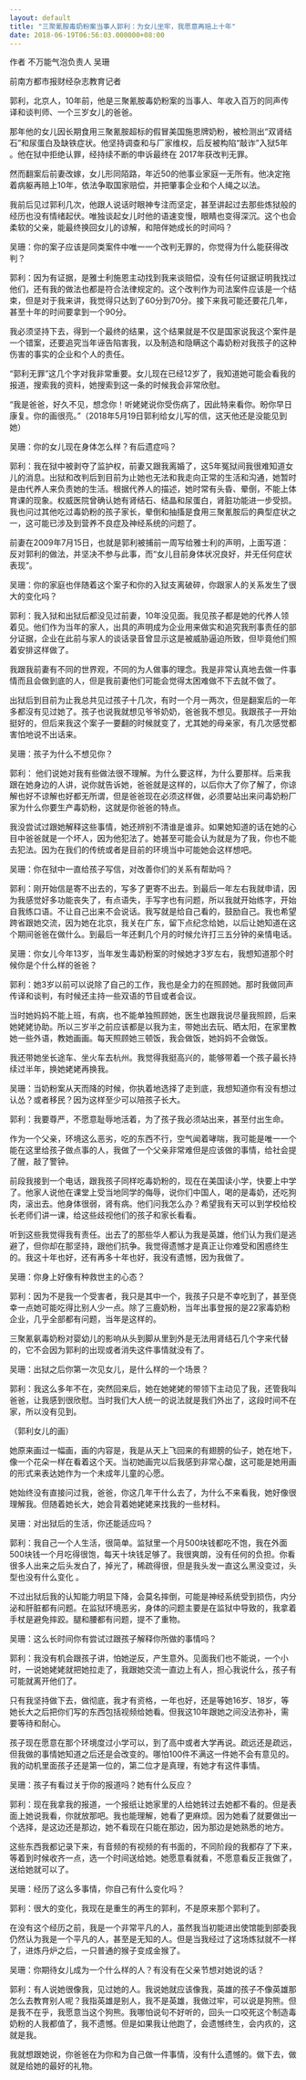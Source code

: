 ```yaml
---
layout: default
title: "三聚氰胺毒奶粉案当事人郭利：为女儿坐牢，我愿意再赔上十年"
date: 2018-06-19T06:56:03.000000+08:00
---
```


作者 不万能气泡负责人 吴珊


前南方都市报财经杂志教育记者

郭利，北京人，10年前，他是三聚氰胺毒奶粉案的当事人、年收入百万的同声传译和谈判师、一个三岁女儿的爸爸。

那年他的女儿因长期食用三聚氰胺超标的假冒美国施恩牌奶粉，被检测出“双肾结石”和尿蛋白及缺铁症状。他坚持调查和与厂家维权，后反被构陷“敲诈”入狱5年 。他在狱中拒绝认罪，经持续不断的申诉最终在 2017年获改判无罪。

然而翻案后前妻改嫁，女儿形同陌路，年近50的他事业家庭一无所有。他决定拖着病躯再赔上10年，依法争取国家赔偿，并把肇事企业和个人绳之以法。

我前后见过郭利几次，他跟人说话时眼神专注而坚定，甚至讲起过去那些炼狱般的经历也没有情绪起伏。唯独谈起女儿时他的语速变慢，眼睛也变得深沉。这个也会柔软的父亲，能最终换回女儿的谅解，和陪伴她成长的时间吗？

吴珊：你的案子应该是同类案件中唯一一个改判无罪的，你觉得为什么能获得改判？

郭利：因为有证据，是雅士利施恩主动找到我来谈赔偿，没有任何证据证明我找过他们，还有我的做法也都是符合法律规定的。这个改判作为司法案件应该是一个结束，但是对于我来讲，我觉得只达到了60分到70分。接下来我可能还要花几年，甚至十年的时间要拿到一个90分。

我必须坚持下去，得到一个最终的结果，这个结果就是不仅是国家说我这个案件是一个错案，还要追究当年诬告陷害我，以及制造和隐瞒这个毒奶粉对我孩子的这种伤害的事实的企业和个人的责任。

“郭利无罪”这几个字对我非常重要。女儿现在已经12岁了，我知道她可能会看我的报道，搜索我的资料，她搜索到这一条的时候我会非常欣慰。

“我是爸爸，好久不见，想念你！听姥姥说你受伤病了，因此特来看你。盼你早日康复。你的画很亮。”（2018年5月19日郭利给女儿写的信，这天他还是没能见到她）

吴珊：你的女儿现在身体怎么样？有后遗症吗？

郭利：我在狱中被剥夺了监护权，前妻又跟我离婚了，这5年冤狱间我很难知道女儿的消息。出狱和改判后到目前为止她也无法和我走向正常的生活和沟通，她暂时是由代养人来负责她的生活。根据代养人的描述，她时常有头昏、晕倒，不能上体育课的现象。权威医院曾确认她有肾结石、结晶和尿蛋白，肾脏功能进一步受损。我也问过其他吃过毒奶粉的孩子家长，晕倒和抽搐是食用三聚氰胺后的典型症状之一，这可能已涉及到营养不良症及神经系统的问题了。

前妻在2009年7月15日，也就是郭利被捕前一周写给雅士利的声明，上面写道：反对郭利的做法，并坚决不参与此事，而“女儿目前身体状况良好，并无任何症状表现”。

吴珊：你的家庭也伴随着这个案子和你的入狱支离破碎，你跟家人的关系发生了很大的变化吗？

郭利：我入狱和出狱后都没见过前妻，10年没见面。我见孩子都是她的代养人领着见。他们作为当年的家人，出具的声明成为企业用来做实和追究我刑事责任的部分证据，企业在此前与家人的谈话录音曾显示这是被威胁逼迫所致，但毕竟他们照着安排这样做了。

我跟我前妻有不同的世界观，不同的为人做事的理念。我是非常认真地去做一件事情而且会做到底的人，但是我前妻他们可能会觉得太困难做不下去就不做了。

出狱后到目前为止我总共见过孩子十几次，有时一个月一两次，但是翻案后的一年多都沒有见过她了。孩子也说我就想见爷爷奶奶，爸爸我不想见。我跟孩子一开始挺好的，但后来我这个案子一要翻的时候就变了，尤其她的母亲家，有几次感觉都害怕地说不出话来。

吴珊：孩子为什么不想见你？

郭利： 他们说她对我有些做法很不理解。为什么要这样，为什么要那样。后来我跟在她身边的人讲，说你就告诉她，爸爸就是这样的，以后你大了你了解了，你谅解也好不谅解也好都无所谓，但是爸爸现在必须这样做，必须要站出来问毒奶粉厂家为什么你要生产毒奶粉，这就是你爸爸的特点。

我没尝试过跟她解释这些事情，她还辨别不清谁是谁非。如果她知道的话在她的心目中爸爸就是一个坏人，因为他犯法了。她甚至可能会认为就是为了我，你也不能去犯法。因为在我们的传统或者是目前的环境当中可能她会这样想吧。

吴珊：你在狱中一直给孩子写信，对改善你们的关系有帮助吗？

郭利：刚开始信是寄不出去的，写多了更寄不出去。到最后一年左右我就申请，因为我感觉好多功能丧失了，有点语失，手写字也有问题，所以我就开始练字，开始自我练口语。不让自己出来不会说话。我写就是给自己看的，鼓励自己。我也希望跨省跟她交流，因为她在北京，我关在广东，留下点纪念给她，以后让她知道在这个期间爸爸在做什么。到最后一年还剩几个月的时候允许打三五分钟的亲情电话。

吴珊：你女儿今年13岁，当年发生毒奶粉案的时候她才3岁左右，我想知道那个时候你是个什么样的爸爸？

郭利：她3岁以前可以说除了自己的工作，我也是全力的在照顾她。那时我做同声传译和谈判，有时候还主持一些双语的节目或者会议。

当时她妈妈不能上班，有病，也不能单独照顾她，医生也跟我说尽量我照顾，后来她姥姥协助。所以三岁半之前应该都是以我为主，带她出去玩、晒太阳，在家里教她一些外语，教她画画。每天照顾她三顿饭，我会做饭，她妈妈不会做饭。

我还带她坐长途车、坐火车去杭州。我觉得我挺高兴的，能够带着一个孩子最长持续过半年，换她姥姥再换我。

吴珊：当奶粉案从天而降的时候，你执着地选择了走到底，我想知道你有没有想过认怂？或者移民？因为这样至少可以陪孩子长大。

郭利：我要尊严，不愿意耻辱地活着，为了孩子我必须站出来，甚至付出生命。

作为一个父亲，环境这么恶劣，吃的东西不行，空气闻着哮喘，我可能是唯一一个能在这里给孩子做点事的人，我做了一个父亲非常难但是应该做的事情，给社会提了醒，敲了警钟。

前段我接到一个电话，跟我孩子同样吃毒奶粉的，现在在美国读小学，快要上中学了。他家人说他在课堂上受当地同学的侮辱，说你们中国人，喝的是毒奶，还吃狗肉，滚出去。他身体很弱，肾有病。他们问我怎么办？希望我有天可以到学校给校长老师们讲一课，给这些歧视他们的孩子和家长看看。

听到这些我觉得我有责任。出去了的那些华人都认为我是英雄，他们认为我们是逃避了，但你却在那坚持，跟他们抗争。我觉得遗憾才是真正让你难受和困惑终生的。我这十年也好，还有再多十年也好，我没有遗憾，因为我做了。

吴珊：你身上好像有种救世主的心态？

郭利：因为不是我一个受害者，我只是其中一个，我孩子只是不幸吃到了，甚至侥幸一点她可能吃得比别人少一点。除了三鹿奶粉，当年出事登报的是22家毒奶粉企业，几乎全部都有问题，当年是这样的。

三聚氰氨毒奶粉对婴幼儿的影响从头到脚从里到外是无法用肾结石几个字来代替的，它不会因为郭利的出现或者消失这件事情就没有了。

吴珊：出狱之后你第一次见女儿，是什么样的一个场景？

郭利：我这么多年不在，突然回来后，她在她姥姥的带领下主动见了我，还管我叫爸爸，让我感到很欣慰。当时我们大人统一的说法就是我们外出了，这段时间不在家，所以没有见到。


（郭利女儿的画）

她原来画过一幅画，画的内容是，我是从天上飞回来的有翅膀的仙子，她在地下，像一个花朵一样在看着这个天。当初她画完以后我感到非常心酸，这可能是她用画的形式来表达她作为一个未成年儿童的心愿。

她始终没有直接问过我，爸爸，你这几年干什么去了，为什么不来看我，她好像很理解我。但随着她长大，她会背着她姥姥来找我的一些材料。

吴珊：对出狱后的生活，你还能适应吗？

郭利：我自己一个人生活，很简单。监狱里一个月500块钱都吃不饱，我在外面500块钱一个月吃得很饱，每天十块钱足够了。我很爽朗，没有任何的负担。你看很多人出来之后头发白了，掉光了，稀疏得很，但是我头发一直这么黑没变过，头型也没有什么变化 。

不过出狱后我的认知能力明显下降，会莫名摔倒，可能是神经系统受到损伤，内分泌和肝脏都有问题。在监狱环境恶劣，身体的问题主要是在监狱中导致的，我拿着手杖是避免摔跤。腿和腰都有问题，提不了重物。

吴珊：这么长时间你有尝试过跟孩子解释你所做的事情吗？

郭利：我没有机会跟孩子讲，怕她逆反，产生意外。见面我们也不能说，一个小时，一说她姥姥就把她拉走了，我跟她交流一直边上有人，担心我说什么，孩子有可能就离开他们了。

只有我坚持做下去，做彻底，我才有资格，一年也好，还是等她16岁、18岁，等她长大之后把你们写的东西包括视频给她看。但我这10年跟她之间没法弥补，需要等待和耐心。

孩子现在愿意在那个环境度过小学可以，到了高中或者大学再说。疏远还是疏远，但我做的事情她知道之后还是会改变的。哪怕100件不满这一件她不会有意见的。我的动机里面孩子还是第一位的，第二位才是真理，有她才有这件事情。

吴珊：孩子有看过关于你的报道吗？她有什么反应？

郭利：现在我拿我的报道，一个报纸让她家里的人给她转过去她都不看的。但是表面上她说我看，你就放那吧。我也能理解，她看了更麻烦。因为她看了就要做出一个选择，是这边还是那边，她不看现在只能在那边，因为那边是她熟悉的地方。

这些东西我都记录下来，有音频的有视频的有书面的，不同阶段的我都存了下来，等着到时候收齐一点，选一个时间送给她。她愿意看就看，不愿意看反正我做了，送给她就可以了。

吴珊：经历了这么多事情，你自己有什么变化吗？

郭利：很大的变化，我现在是重生的再生的郭利，不是原来那个郭利了。

在没有这个经历之前，我是一个非常平凡的人，虽然我当初能进出使馆能到部委我仍然认为我是一个平凡的人，甚至是无知的人。但是当我经过了这场炼狱就不一样了，进炼丹炉之后，一只普通的猴子变成金猴了。

吴珊：你期待女儿成为一个什么样的人？有没有在父亲节想对她说的话？

郭利：有人说她很像我，见过她的人。我说她就应该像我，英雄的孩子不像英雄那怎么去教育别人呢？我指英雄是别人，我不是英雄，我做过牢，可以说是狗熊。但是我不在乎，我愿意当这个狗熊。我哪怕说句不好听的，回头一口咬死这个制造毒奶粉的人我都值了，我不遗憾。但是如果我让他跑了，会遗憾终生，会内疚的，这就是我。

我就想跟她说，你爸爸在为你和为自己做一件事情，没有什么遗憾的。做下去，做就是给她的最好的礼物。

